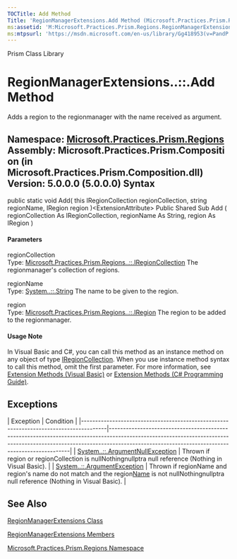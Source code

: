 ```yaml
---
TOCTitle: Add Method
Title: 'RegionManagerExtensions.Add Method (Microsoft.Practices.Prism.Regions)'
ms:assetid: 'M:Microsoft.Practices.Prism.Regions.RegionManagerExtensions.Add(Microsoft.Practices.Prism.Regions.IRegionCollection,System.String,Microsoft.Practices.Prism.Regions.IRegion)'
ms:mtpsurl: 'https://msdn.microsoft.com/en-us/library/Gg418953(v=PandP.50)'
---
```


Prism Class Library

RegionManagerExtensions..::.Add Method
======================================

Adds a region to the regionmanager with the name received as argument.

**Namespace:** [Microsoft.Practices.Prism.Regions](https://msdn.microsoft.com/n:microsoft.practices.prism.regions)
**Assembly:** Microsoft.Practices.Prism.Composition (in Microsoft.Practices.Prism.Composition.dll) Version: 5.0.0.0 (5.0.0.0)
Syntax
------

<span id="syntaxToggle"></span>public static void Add( this IRegionCollection regionCollection, string regionName, IRegion region )&lt;ExtensionAttribute&gt; Public Shared Sub Add ( regionCollection As IRegionCollection, regionName As String, region As IRegion )
#### Parameters

regionCollection  
Type: [Microsoft.Practices.Prism.Regions..::.IRegionCollection](https://msdn.microsoft.com/t:microsoft.practices.prism.regions.iregioncollection)
The regionmanager's collection of regions.

<!-- -->

regionName  
Type: [System..::.String](http://msdn2.microsoft.com/en-us/library/s1wwdcbf)
The name to be given to the region.

<!-- -->

region  
Type: [Microsoft.Practices.Prism.Regions..::.IRegion](https://msdn.microsoft.com/t:microsoft.practices.prism.regions.iregion)
The region to be added to the regionmanager.

#### Usage Note

In Visual Basic and C\#, you can call this method as an instance method on any object of type [IRegionCollection](https://msdn.microsoft.com/t:microsoft.practices.prism.regions.iregioncollection). When you use instance method syntax to call this method, omit the first parameter. For more information, see [Extension Methods (Visual Basic)](http://msdn.microsoft.com/en-us/library/bb384936.aspx) or [Extension Methods (C\# Programming Guide)](http://msdn.microsoft.com/en-us/library/bb383977.aspx).

Exceptions
----------

<span id="exceptionsToggle"></span>
| Exception                                                                             | Condition                                                                                                                                                                                                                  |
|---------------------------------------------------------------------------------------|----------------------------------------------------------------------------------------------------------------------------------------------------------------------------------------------------------------------------|
| [System..::.ArgumentNullException](http://msdn2.microsoft.com/en-us/library/27426hcy) | Thrown if region or regionCollection is nullNothingnullptra null reference (Nothing in Visual Basic).                                                                                                                      |
| [System..::.ArgumentException](http://msdn2.microsoft.com/en-us/library/3w1b3114)     | Thrown if regionName and region's name do not match and the region[Name](https://msdn.microsoft.com/p:microsoft.practices.prism.regions.iregion.name) is not nullNothingnullptra null reference (Nothing in Visual Basic). |

See Also
--------

<span id="seeAlsoToggle"></span>
[RegionManagerExtensions Class](https://msdn.microsoft.com/t:microsoft.practices.prism.regions.regionmanagerextensions)

[RegionManagerExtensions Members](https://msdn.microsoft.com/allmembers.t:microsoft.practices.prism.regions.regionmanagerextensions)

[Microsoft.Practices.Prism.Regions Namespace](https://msdn.microsoft.com/n:microsoft.practices.prism.regions)
